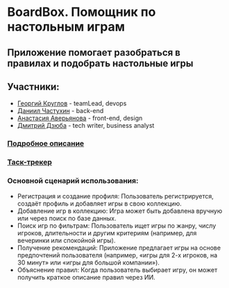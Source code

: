 # BoardBox. Помощник по настольным играм

## Приложение помогает разобраться в правилах и подобрать настольные игры

## Участники:
* [Георгий Круглов](https://t.me/ronimizy) - teamLead, devops
* [Даниил Частухин](https://t.me/Dadypool) - back-end
* [Анастасия Аверьянова](https://t.me/nastasia22av) - front-end, design
* [Дмитрий Дзюба](https://t.me/jetterro) - tech writer, business analyst 

### [Подробное описание](https://docs.google.com/document/d/1vdSPcaU3Bp6Qdrfr5rcl3748hgAHZfkoPny65yN-GPQ/edit?usp=sharing)

### [Таск-трекер](https://duddypool.atlassian.net/jira/software/projects/BOARD/boards/1)

### Основной сценарий использования:
* Регистрация и создание профиля: Пользователь регистрируется, создаёт профиль и добавляет игры в свою коллекцию.
* Добавление игр в коллекцию: Игра может быть добавлена вручную или через поиск по базе данных.
* Поиск игр по фильтрам: Пользователь ищет игры по жанру, числу игроков, длительности и другим критериям (например, для вечеринки или спокойной игры).
* Получение рекомендаций: Приложение предлагает игры на основе предпочтений пользователя (например, «игры для 2-х игроков, на 30 минут» или «игры для большой компании»).
* Объяснение правил: Когда пользователь выбирает игру, он может получить краткое описание правил через ИИ.
